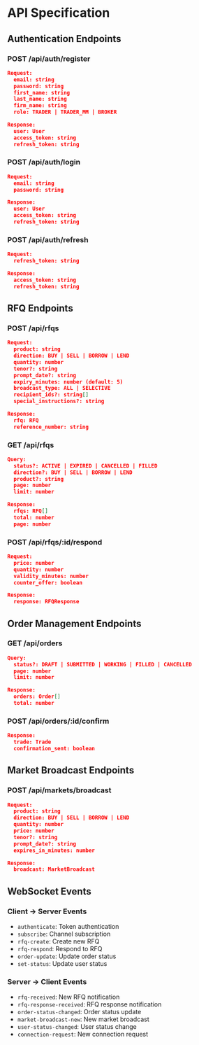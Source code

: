 # API Specification

## Authentication Endpoints

### POST /api/auth/register
```json
Request:
  email: string
  password: string
  first_name: string
  last_name: string
  firm_name: string
  role: TRADER | TRADER_MM | BROKER

Response:
  user: User
  access_token: string
  refresh_token: string
```

### POST /api/auth/login
```json
Request:
  email: string
  password: string

Response:
  user: User
  access_token: string
  refresh_token: string
```

### POST /api/auth/refresh
```json
Request:
  refresh_token: string

Response:
  access_token: string
  refresh_token: string
```

## RFQ Endpoints

### POST /api/rfqs
```json
Request:
  product: string
  direction: BUY | SELL | BORROW | LEND
  quantity: number
  tenor?: string
  prompt_date?: string
  expiry_minutes: number (default: 5)
  broadcast_type: ALL | SELECTIVE
  recipient_ids?: string[]
  special_instructions?: string

Response:
  rfq: RFQ
  reference_number: string
```

### GET /api/rfqs
```json
Query:
  status?: ACTIVE | EXPIRED | CANCELLED | FILLED
  direction?: BUY | SELL | BORROW | LEND
  product?: string
  page: number
  limit: number

Response:
  rfqs: RFQ[]
  total: number
  page: number
```

### POST /api/rfqs/:id/respond
```json
Request:
  price: number
  quantity: number
  validity_minutes: number
  counter_offer: boolean

Response:
  response: RFQResponse
```

## Order Management Endpoints

### GET /api/orders
```json
Query:
  status?: DRAFT | SUBMITTED | WORKING | FILLED | CANCELLED
  page: number
  limit: number

Response:
  orders: Order[]
  total: number
```

### POST /api/orders/:id/confirm
```json
Response:
  trade: Trade
  confirmation_sent: boolean
```

## Market Broadcast Endpoints

### POST /api/markets/broadcast
```json
Request:
  product: string
  direction: BUY | SELL | BORROW | LEND
  quantity: number
  price: number
  tenor?: string
  prompt_date?: string
  expires_in_minutes: number

Response:
  broadcast: MarketBroadcast
```

## WebSocket Events

### Client → Server Events
- `authenticate`: Token authentication
- `subscribe`: Channel subscription
- `rfq-create`: Create new RFQ
- `rfq-respond`: Respond to RFQ
- `order-update`: Update order status
- `set-status`: Update user status

### Server → Client Events
- `rfq-received`: New RFQ notification
- `rfq-response-received`: RFQ response notification
- `order-status-changed`: Order status update
- `market-broadcast-new`: New market broadcast
- `user-status-changed`: User status change
- `connection-request`: New connection request

